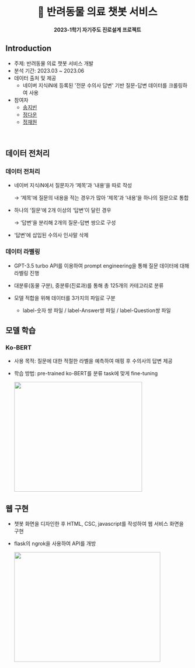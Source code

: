 <h1 align="center"> 🐾 반려동물 의료 챗봇 서비스 </h1>
<h4 align="center"> 2023-1학기 자기주도 진로설계 프로젝트 </h4>

## Introduction

- 주제: 반려동물 의료 챗봇 서비스 개발 
- 분석 기간: 2023.03 ~ 2023.06
- 데이터 출처 및 제공
    - 네이버 지식iN에 등록된 '전문 수의사 답변' 기반 질문-답변 데이터를 크롤링하여 사용
- 참여자
    - [송지빈](https://github.com/jibin86)
    - [정다운](https://github.com/daunJJ)
    - [정재원](https://github.com/havehill)

<br>

## 데이터 전처리 
### 데이터 전처리
- 네이버 지식iN에서 질문자가 ‘제목’과 ‘내용’을 따로 작성
    
    → ‘제목’에 질문의 내용을 적는 경우가 많아 ‘제목’과 ‘내용’을 하나의 질문으로 통합
    
- 하나의 ‘질문’에 2개 이상의 ‘답변’이 달린 경우
    
    → ‘답변’을 분리해 2개의 질문-답변 쌍으로 구성
    
- ‘답변’에 삽입된 수의사 인사말 삭제

### 데이터 라벨링 
- GPT-3.5 turbo API를 이용하여 prompt engineering을 통해 질문 데이터에 대해 라벨링 진행
  
- 대분류(동물 구분), 중분류(진료과)를 통해 총 125개의 카테고리로 분류

- 모델 적합을 위해 데이터를 3가지의 파일로 구분
  - label-숫자 쌍 파일 / label-Answer쌍 파일 / label-Question쌍 파일
  
## 모델 학습
### Ko-BERT 
- 사용 목적: 질문에 대한 적절한 라벨을 예측하여 매핑 후 수의사의 답변 제공 
- 학습 방법: pre-trained ko-BERT를 분류 task에 맞게 fine-tuning

   <img src="https://github.com/daunJJ/daunJJ/assets/109944763/98ed14dc-2e2d-4035-bc67-33f96b145150" width="350" height= "300"/>

## 웹 구현
- 챗봇 화면을 디자인한 후 HTML, CSC, javascript를 작성하여 웹 서비스 화면을 구현
- flask의 ngrok을 사용하여 API를 개방
  
  <img src="https://github.com/daunJJ/daunJJ/assets/109944763/9309d2e7-1ed5-415f-a614-b271f9dd1c04" width="400" height= "300"/>

